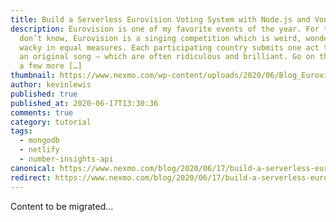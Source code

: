 ```yaml
---
title: Build a Serverless Eurovision Voting System with Node.js and Vonage
description: Eurovision is one of my favorite events of the year. For those who
  don’t know, Eurovision is a singing competition which is weird, wonderful and
  wacky in equal measures. Each participating country submits one act to perform
  an original song – which are often ridiculous and brilliant. Go on then – have
  a few more […]
thumbnail: https://www.nexmo.com/wp-content/uploads/2020/06/Blog_Eurovision-Voting_1200x600.png
author: kevinlewis
published: true
published_at: 2020-06-17T13:30:36
comments: true
category: tutorial
tags:
  - mongodb
  - netlify
  - number-insights-api
canonical: https://www.nexmo.com/blog/2020/06/17/build-a-serverless-eurovision-voting-system-with-node-js-and-vonage
redirect: https://www.nexmo.com/blog/2020/06/17/build-a-serverless-eurovision-voting-system-with-node-js-and-vonage
---
```

Content to be migrated...